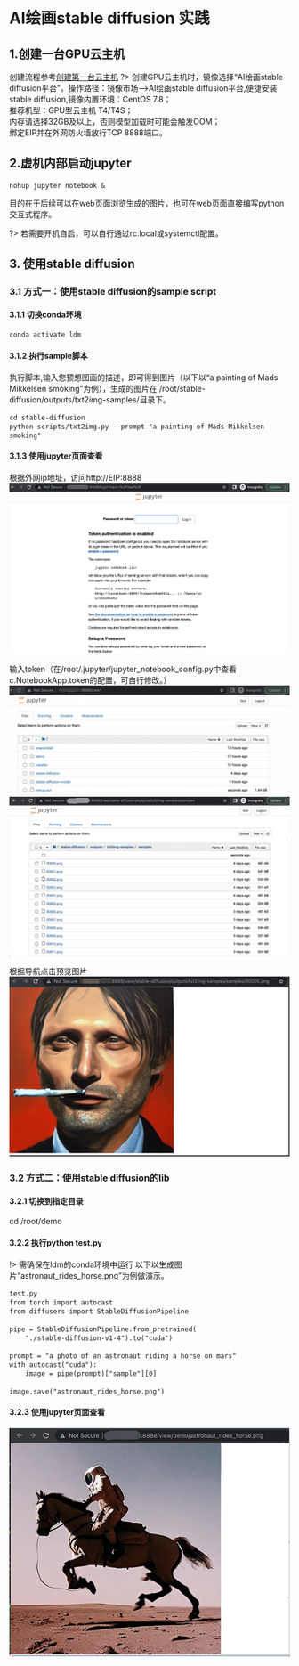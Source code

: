 # AI绘画stable diffusion 实践

## 1.创建一台GPU云主机
创建流程参考[创建第一台云主机](https://docs.ucloud.cn/uhost/newuser/briefguide)
?> 创建GPU云主机时，镜像选择“AI绘画stable diffusion平台”，操作路径：镜像市场——>AI绘画stable diffusion平台,便捷安装stable diffusion,镜像内置环境：CentOS 7.8；</br>
   推荐机型：GPU型云主机 T4/T4S；</br>
   内存请选择32GB及以上，否则模型加载时可能会触发OOM；</br>
   绑定EIP并在外网防火墙放行TCP 8888端口。
   
 ## 2.虚机内部启动jupyter
 
 ```
 nohup jupyter notebook &
 ```
 目的在于后续可以在web页面浏览生成的图片，也可在web页面直接编写python交互式程序。

?> 若需要开机自启，可以自行通过rc.local或systemctl配置。

## 3. 使用stable diffusion
### 3.1 方式一：使用stable diffusion的sample script
#### 3.1.1 切换conda环境

```
conda activate ldm
```
#### 3.1.2 执行sample脚本
执行脚本,输入您预想图画的描述，即可得到图片（以下以“a painting of Mads Mikkelsen smoking”为例），生成的图片在 /root/stable-diffusion/outputs/txt2img-samples/目录下。
```
cd stable-diffusion
python scripts/txt2img.py --prompt "a painting of Mads Mikkelsen smoking"
```
#### 3.1.3 使用jupyter页面查看
根据外网ip地址，访问http://EIP:8888
![image](https://github.com/UCloudDoc-Team/gpu/blob/master/practice/image/jupyter1.png)

输入token（在/root/.jupyter/jupyter_notebook_config.py中查看c.NotebookApp.token的配置，可自行修改。）
![image](https://github.com/UCloudDoc-Team/gpu/blob/master/practice/image/jupyter2.png)
![image](https://github.com/UCloudDoc-Team/gpu/blob/master/practice/image/jupyter3.png)

根据导航点击预览图片
![image](https://github.com/UCloudDoc-Team/gpu/blob/master/practice/image/jupyter5.png)

### 3.2 方式二：使用stable diffusion的lib
#### 3.2.1 切换到指定目录

cd /root/demo
#### 3.2.2 执行python test.py
!> 需确保在ldm的conda环境中运行
以下以生成图片“astronaut_rides_horse.png”为例做演示。
```
test.py
from torch import autocast
from diffusers import StableDiffusionPipeline
 
pipe = StableDiffusionPipeline.from_pretrained(
    "./stable-diffusion-v1-4").to("cuda")
 
prompt = "a photo of an astronaut riding a horse on mars"
with autocast("cuda"):
    image = pipe(prompt)["sample"][0] 
     
image.save("astronaut_rides_horse.png")
```

#### 3.2.3 使用jupyter页面查看
![image](https://github.com/UCloudDoc-Team/gpu/blob/master/practice/image/jupyter4.png)

 
   
   
   
